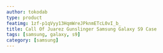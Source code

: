 ```yaml
---
author: tokodab
type: product
featimg: 1zf-p1qVyy13HqmWreJPknmETcL0vI_b_
title: Call Of Juarez Gunslinger Samsung Galaxy S9 Case
tags: [samsung, galaxy, s9]
category: [samsung]
---
```

